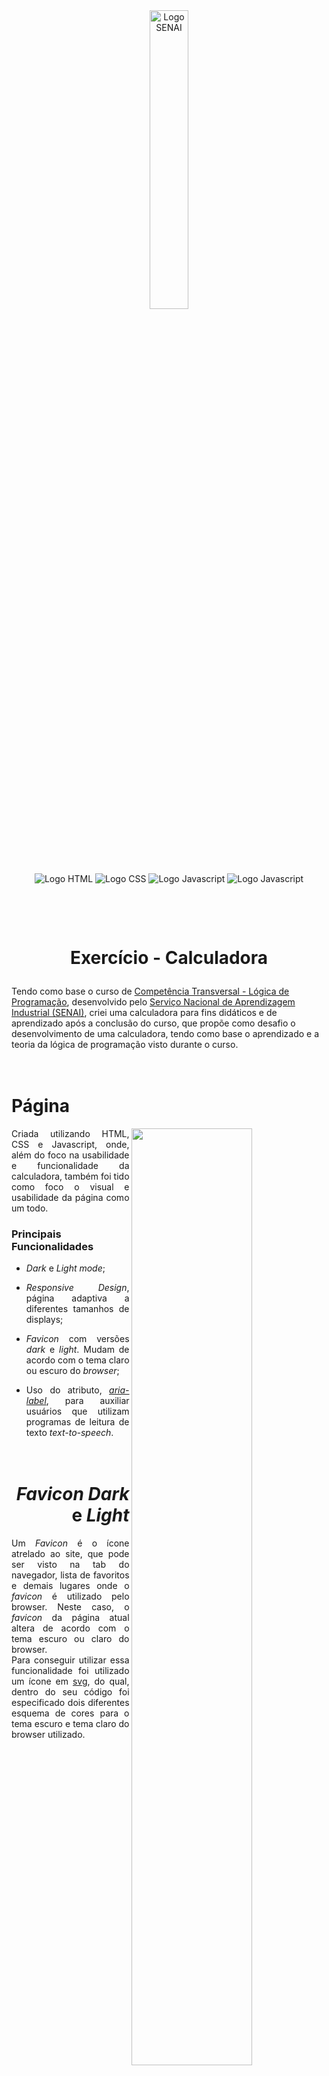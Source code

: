 <!-- TITULO -->

<p align="center">
    <br><br>
    <img width="35%" src="https://user-images.githubusercontent.com/61281445/195731324-e0ff5243-f074-4fc7-b143-6abe3cd8fc15.svg" alt="Logo SENAI">
</p>
<p align="center">
  <img align="center" alt="Logo HTML" src="https://img.shields.io/badge/HTML5-E34F26?style=for-the-badge&logo=html5&logoColor=white">
  <img align="center" alt="Logo CSS" src="https://img.shields.io/badge/CSS3-1572B6?style=for-the-badge&logo=css3&logoColor=white">
  <img align="center" alt="Logo Javascript" src="https://img.shields.io/badge/JavaScript-323330?style=for-the-badge&logo=javascript&logoColor=F7DF1E">
  <img align="center" alt="Logo Javascript" src="https://img.shields.io/badge/Adobe%20Illustrator-FF9A00?style=for-the-badge&logo=adobe%20illustrator&logoColor=white">
</p>
<h1>
<br>
  <p align="center"> Exercício - Calculadora </p>
</h1>

<!-- INTRODUÇÃO -->

Tendo como base o curso de <a href="https://online.sp.senai.br/curso/95088/483/competencia-transversal-logica-de-programacao"> Competência Transversal - Lógica de Programação</a>, desenvolvido pelo <a href="https://www.sp.senai.br/"> Serviço Nacional de Aprendizagem Industrial (SENAI)</a>, criei uma calculadora para fins didáticos e de aprendizado após a conclusão do curso, que propõe como desafio o desenvolvimento de uma calculadora, tendo como base o aprendizado e a teoria da lógica de programação visto durante o curso.

<!-- SEÇÃO 1 -->

<h1>
  <br>Página
</h1>
<img width="62%" align="right" src="https://user-images.githubusercontent.com/61281445/196311537-fceb08b6-17b3-48d2-ab22-d968facbb21c.gif">
<p align="justify">
Criada utilizando HTML, CSS e Javascript, onde, além do foco na usabilidade e funcionalidade da calculadora, também foi tido como foco o visual e usabilidade da página como um todo.
</p>

<h3> Principais Funcionalidades </h3>
<ul>
<li><p align="justify"><i>Dark</i> e <i>Light mode</i>;</p></li>
<li><p align="justify"><i>Responsive Design</i>, página adaptiva a diferentes tamanhos de displays;</p></li>
<li><p align="justify"<a href="https://developer.mozilla.org/en-US/docs/Glossary/Favicon"><i>Favicon</i></a> com versões <i>dark</i> e <i>light</i>. Mudam de acordo com o tema claro ou escuro do <i>browser</i>;</p></li>
<li><p align="justify">Uso do atributo, <a href="https://developer.mozilla.org/en-US/docs/Web/Accessibility/ARIA/Attributes/aria-label"><i>aria-label</i></a>, para auxiliar usuários que utilizam programas de leitura de texto <i>text-to-speech</i>.</p></li>
</ul>

<h1 align="right">
  <br><i>Favicon</i> <i>Dark</i> e <i>Light</i>
</h1>
<img align="left" width="50%" src="https://user-images.githubusercontent.com/61281445/196310199-7c202fab-e3c3-4312-92b2-8395a5d9ce50.gif" alt="Gif Favicon">
<p align="justify">
    Um <i>Favicon</i> é o ícone atrelado ao site, que pode ser visto na tab do navegador, lista de favoritos e demais lugares onde o <i>favicon</i> é utilizado pelo browser. Neste caso, o <i>favicon</i> da página atual altera de acordo com o tema escuro ou claro do browser.<br> Para conseguir utilizar essa funcionalidade foi utilizado um ícone em <a href="https://developer.mozilla.org/en-US/docs/Web/SVG">svg</a>, do qual, dentro do seu código foi especificado dois diferentes esquema de cores para o tema escuro e tema claro do browser utilizado.
</p>
<br><br><br><br>


Favicon dark             |  Favicon Light
:-------------------------:|:-------------------------:
<img align="center" width="20%" src="https://user-images.githubusercontent.com/61281445/196072038-f020131b-5390-4648-b636-f27e747e21a1.png" alt="Icone">  |  <img align="center" width="20%" src="https://user-images.githubusercontent.com/61281445/196072048-9c3aeb29-44eb-4d74-8e6c-69e7751a09a2.png">
